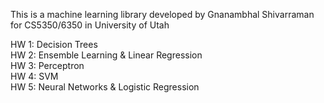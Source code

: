 This is a machine learning library developed by Gnanambhal Shivarraman for
CS5350/6350 in University of Utah

HW 1: Decision Trees <br>
HW 2: Ensemble Learning & Linear Regression <br>
HW 3: Perceptron <br>
HW 4: SVM <br>
HW 5: Neural Networks & Logistic Regression
